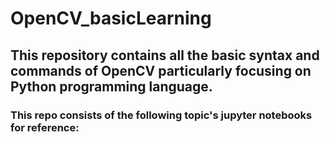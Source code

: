# OpenCV_basicLearning

<h2> This repository contains all the basic syntax and commands of OpenCV particularly focusing on Python 
  programming language.</h3>
  
  <h3> This repo consists of the following topic's jupyter notebooks for reference:
